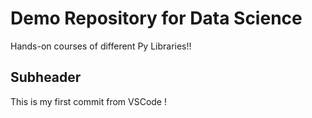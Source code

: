 # Demo Repository for Data Science

Hands-on courses of different Py Libraries!!

## Subheader

This is my first commit from VSCode !
